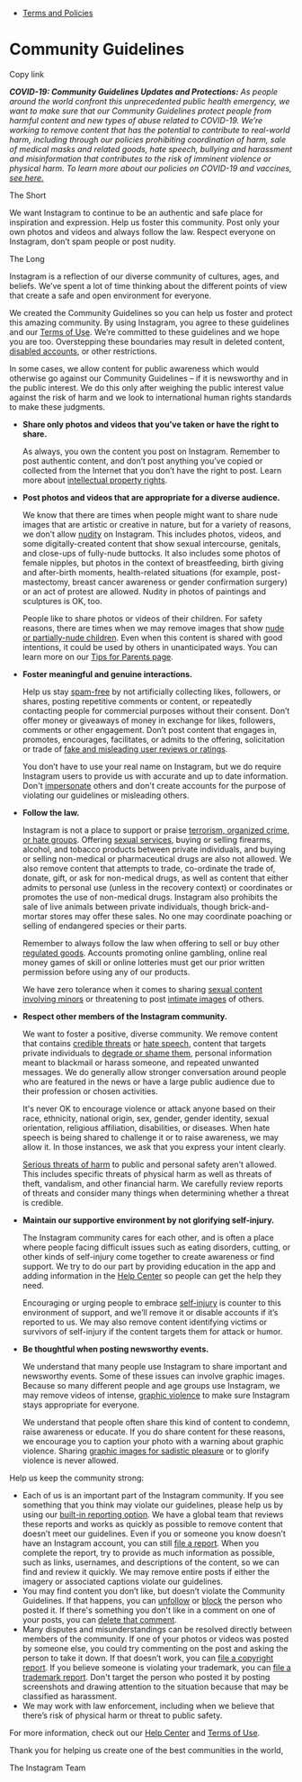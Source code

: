 *   [Terms and Policies](https://help.instagram.com/1417489251945243/?helpref=breadcrumb)

Community Guidelines
====================

Copy link

_**COVID-19: Community Guidelines Updates and Protections:** As people around the world confront this unprecedented public health emergency, we want to make sure that our Community Guidelines protect people from harmful content and new types of abuse related to COVID-19. We’re working to remove content that has the potential to contribute to real-world harm, including through our policies prohibiting coordination of harm, sale of medical masks and related goods, hate speech, bullying and harassment and misinformation that contributes to the risk of imminent violence or physical harm. To learn more about our policies on COVID-19 and vaccines, [see here.](https://help.instagram.com/697825587576762?helpref=faq_content)_

The Short

We want Instagram to continue to be an authentic and safe place for inspiration and expression. Help us foster this community. Post only your own photos and videos and always follow the law. Respect everyone on Instagram, don’t spam people or post nudity.

The Long

Instagram is a reflection of our diverse community of cultures, ages, and beliefs. We’ve spent a lot of time thinking about the different points of view that create a safe and open environment for everyone.

We created the Community Guidelines so you can help us foster and protect this amazing community. By using Instagram, you agree to these guidelines and our [Terms of Use](https://www.instagram.com/legal/terms). We’re committed to these guidelines and we hope you are too. Overstepping these boundaries may result in deleted content, [disabled accounts](https://help.instagram.com/366993040048856?helpref=faq_content), or other restrictions.

In some cases, we allow content for public awareness which would otherwise go against our Community Guidelines – if it is newsworthy and in the public interest. We do this only after weighing the public interest value against the risk of harm and we look to international human rights standards to make these judgments.

*   **Share only photos and videos that you’ve taken or have the right to share.**
    
    As always, you own the content you post on Instagram. Remember to post authentic content, and don’t post anything you’ve copied or collected from the Internet that you don’t have the right to post. Learn more about [intellectual property rights](https://help.instagram.com/126382350847838?helpref=faq_content).
    
*   **Post photos and videos that are appropriate for a diverse audience.**
    
    We know that there are times when people might want to share nude images that are artistic or creative in nature, but for a variety of reasons, we don’t allow [nudity](https://l.instagram.com/?u=https%3A%2F%2Fwww.facebook.com%2Fcommunitystandards%2Fadult_nudity_sexual_activity&e=AT24uZiqMN5SMKBgnKuMKGoigsMJ1n6G53X3HaB1RZJGt8M7v69wmYDY_tiHnt6SeUgbH7sexVf9pJNIKgtAfGcnGnYgHIqraUC-xR8pgIWo09VCdEcVy1roM9OEJKQcOegWa_BeFEoegesmxI1Vv6h6cToAxpAQYLSgMw) on Instagram. This includes photos, videos, and some digitally-created content that show sexual intercourse, genitals, and close-ups of fully-nude buttocks. It also includes some photos of female nipples, but photos in the context of breastfeeding, birth giving and after-birth moments, health-related situations (for example, post-mastectomy, breast cancer awareness or gender confirmation surgery) or an act of protest are allowed. Nudity in photos of paintings and sculptures is OK, too.
    
    People like to share photos or videos of their children. For safety reasons, there are times when we may remove images that show [nude or partially-nude children](https://l.instagram.com/?u=https%3A%2F%2Fwww.facebook.com%2Fcommunitystandards%2Fchild_nudity_sexual_exploitation&e=AT24uZiqMN5SMKBgnKuMKGoigsMJ1n6G53X3HaB1RZJGt8M7v69wmYDY_tiHnt6SeUgbH7sexVf9pJNIKgtAfGcnGnYgHIqraUC-xR8pgIWo09VCdEcVy1roM9OEJKQcOegWa_BeFEoegesmxI1Vv6h6cToAxpAQYLSgMw). Even when this content is shared with good intentions, it could be used by others in unanticipated ways. You can learn more on our [Tips for Parents page](https://help.instagram.com/154475974694511/?helpref=faq_content).
    
*   **Foster meaningful and genuine interactions.**
    
    Help us stay [spam-free](https://l.instagram.com/?u=https%3A%2F%2Fwww.facebook.com%2Fcommunitystandards%2Fspam&e=AT24uZiqMN5SMKBgnKuMKGoigsMJ1n6G53X3HaB1RZJGt8M7v69wmYDY_tiHnt6SeUgbH7sexVf9pJNIKgtAfGcnGnYgHIqraUC-xR8pgIWo09VCdEcVy1roM9OEJKQcOegWa_BeFEoegesmxI1Vv6h6cToAxpAQYLSgMw) by not artificially collecting likes, followers, or shares, posting repetitive comments or content, or repeatedly contacting people for commercial purposes without their consent. Don’t offer money or giveaways of money in exchange for likes, followers, comments or other engagement. Don’t post content that engages in, promotes, encourages, facilitates, or admits to the offering, solicitation or trade of [fake and misleading user reviews or ratings](https://l.instagram.com/?u=https%3A%2F%2Fwww.facebook.com%2Fcommunitystandards%2Ffraud_deception&e=AT24uZiqMN5SMKBgnKuMKGoigsMJ1n6G53X3HaB1RZJGt8M7v69wmYDY_tiHnt6SeUgbH7sexVf9pJNIKgtAfGcnGnYgHIqraUC-xR8pgIWo09VCdEcVy1roM9OEJKQcOegWa_BeFEoegesmxI1Vv6h6cToAxpAQYLSgMw).
    
    You don’t have to use your real name on Instagram, but we do require Instagram users to provide us with accurate and up to date information. Don't [impersonate](https://l.instagram.com/?u=https%3A%2F%2Fwww.facebook.com%2Fcommunitystandards%2Fmisrepresentation&e=AT24uZiqMN5SMKBgnKuMKGoigsMJ1n6G53X3HaB1RZJGt8M7v69wmYDY_tiHnt6SeUgbH7sexVf9pJNIKgtAfGcnGnYgHIqraUC-xR8pgIWo09VCdEcVy1roM9OEJKQcOegWa_BeFEoegesmxI1Vv6h6cToAxpAQYLSgMw) others and don't create accounts for the purpose of violating our guidelines or misleading others.
    
*   **Follow the law.**
    
    Instagram is not a place to support or praise [terrorism, organized crime, or hate groups](https://l.instagram.com/?u=https%3A%2F%2Fwww.facebook.com%2Fcommunitystandards%2Fdangerous_individuals_organizations&e=AT24uZiqMN5SMKBgnKuMKGoigsMJ1n6G53X3HaB1RZJGt8M7v69wmYDY_tiHnt6SeUgbH7sexVf9pJNIKgtAfGcnGnYgHIqraUC-xR8pgIWo09VCdEcVy1roM9OEJKQcOegWa_BeFEoegesmxI1Vv6h6cToAxpAQYLSgMw). Offering [sexual services](https://l.instagram.com/?u=https%3A%2F%2Fwww.facebook.com%2Fcommunitystandards%2Fsexual_solicitation&e=AT24uZiqMN5SMKBgnKuMKGoigsMJ1n6G53X3HaB1RZJGt8M7v69wmYDY_tiHnt6SeUgbH7sexVf9pJNIKgtAfGcnGnYgHIqraUC-xR8pgIWo09VCdEcVy1roM9OEJKQcOegWa_BeFEoegesmxI1Vv6h6cToAxpAQYLSgMw), buying or selling firearms, alcohol, and tobacco products between private individuals, and buying or selling non-medical or pharmaceutical drugs are also not allowed. We also remove content that attempts to trade, co-ordinate the trade of, donate, gift, or ask for non-medical drugs, as well as content that either admits to personal use (unless in the recovery context) or coordinates or promotes the use of non-medical drugs. Instagram also prohibits the sale of live animals between private individuals, though brick-and-mortar stores may offer these sales. No one may coordinate poaching or selling of endangered species or their parts.
    
    Remember to always follow the law when offering to sell or buy other [regulated goods](https://l.instagram.com/?u=https%3A%2F%2Fwww.facebook.com%2Fcommunitystandards%2Fregulated_goods&e=AT24uZiqMN5SMKBgnKuMKGoigsMJ1n6G53X3HaB1RZJGt8M7v69wmYDY_tiHnt6SeUgbH7sexVf9pJNIKgtAfGcnGnYgHIqraUC-xR8pgIWo09VCdEcVy1roM9OEJKQcOegWa_BeFEoegesmxI1Vv6h6cToAxpAQYLSgMw). Accounts promoting online gambling, online real money games of skill or online lotteries must get our prior written permission before using any of our products.
    
    We have zero tolerance when it comes to sharing [sexual content involving minors](https://l.instagram.com/?u=https%3A%2F%2Fwww.facebook.com%2Fcommunitystandards%2Fchild_nudity_sexual_exploitation&e=AT24uZiqMN5SMKBgnKuMKGoigsMJ1n6G53X3HaB1RZJGt8M7v69wmYDY_tiHnt6SeUgbH7sexVf9pJNIKgtAfGcnGnYgHIqraUC-xR8pgIWo09VCdEcVy1roM9OEJKQcOegWa_BeFEoegesmxI1Vv6h6cToAxpAQYLSgMw) or threatening to post [intimate images](https://l.instagram.com/?u=https%3A%2F%2Fwww.facebook.com%2Fcommunitystandards%2Fsexual_exploitation_adults&e=AT24uZiqMN5SMKBgnKuMKGoigsMJ1n6G53X3HaB1RZJGt8M7v69wmYDY_tiHnt6SeUgbH7sexVf9pJNIKgtAfGcnGnYgHIqraUC-xR8pgIWo09VCdEcVy1roM9OEJKQcOegWa_BeFEoegesmxI1Vv6h6cToAxpAQYLSgMw) of others.
    
*   **Respect other members of the Instagram community.**
    
    We want to foster a positive, diverse community. We remove content that contains [credible threats](https://l.instagram.com/?u=https%3A%2F%2Fwww.facebook.com%2Fcommunitystandards%2Fcredible_violence&e=AT24uZiqMN5SMKBgnKuMKGoigsMJ1n6G53X3HaB1RZJGt8M7v69wmYDY_tiHnt6SeUgbH7sexVf9pJNIKgtAfGcnGnYgHIqraUC-xR8pgIWo09VCdEcVy1roM9OEJKQcOegWa_BeFEoegesmxI1Vv6h6cToAxpAQYLSgMw) or [hate speech](https://l.instagram.com/?u=https%3A%2F%2Fwww.facebook.com%2Fcommunitystandards%2Fhate_speech&e=AT24uZiqMN5SMKBgnKuMKGoigsMJ1n6G53X3HaB1RZJGt8M7v69wmYDY_tiHnt6SeUgbH7sexVf9pJNIKgtAfGcnGnYgHIqraUC-xR8pgIWo09VCdEcVy1roM9OEJKQcOegWa_BeFEoegesmxI1Vv6h6cToAxpAQYLSgMw), content that targets private individuals to [degrade or shame them](https://l.instagram.com/?u=https%3A%2F%2Fwww.facebook.com%2Fcommunitystandards%2Fbullying&e=AT24uZiqMN5SMKBgnKuMKGoigsMJ1n6G53X3HaB1RZJGt8M7v69wmYDY_tiHnt6SeUgbH7sexVf9pJNIKgtAfGcnGnYgHIqraUC-xR8pgIWo09VCdEcVy1roM9OEJKQcOegWa_BeFEoegesmxI1Vv6h6cToAxpAQYLSgMw), personal information meant to blackmail or harass someone, and repeated unwanted messages. We do generally allow stronger conversation around people who are featured in the news or have a large public audience due to their profession or chosen activities.
    
    It's never OK to encourage violence or attack anyone based on their race, ethnicity, national origin, sex, gender, gender identity, sexual orientation, religious affiliation, disabilities, or diseases. When hate speech is being shared to challenge it or to raise awareness, we may allow it. In those instances, we ask that you express your intent clearly.
    
    [Serious threats of harm](https://l.instagram.com/?u=https%3A%2F%2Fwww.facebook.com%2Fcommunitystandards%2Fcredible_violence&e=AT24uZiqMN5SMKBgnKuMKGoigsMJ1n6G53X3HaB1RZJGt8M7v69wmYDY_tiHnt6SeUgbH7sexVf9pJNIKgtAfGcnGnYgHIqraUC-xR8pgIWo09VCdEcVy1roM9OEJKQcOegWa_BeFEoegesmxI1Vv6h6cToAxpAQYLSgMw) to public and personal safety aren't allowed. This includes specific threats of physical harm as well as threats of theft, vandalism, and other financial harm. We carefully review reports of threats and consider many things when determining whether a threat is credible.
    
*   **Maintain our supportive environment by not glorifying self-injury.**
    
    The Instagram community cares for each other, and is often a place where people facing difficult issues such as eating disorders, cutting, or other kinds of self-injury come together to create awareness or find support. We try to do our part by providing education in the app and adding information in the [Help Center](https://help.instagram.com/) so people can get the help they need.
    
    Encouraging or urging people to embrace [self-injury](https://l.instagram.com/?u=https%3A%2F%2Fwww.facebook.com%2Fcommunitystandards%2Fsuicide_self_injury_violence&e=AT24uZiqMN5SMKBgnKuMKGoigsMJ1n6G53X3HaB1RZJGt8M7v69wmYDY_tiHnt6SeUgbH7sexVf9pJNIKgtAfGcnGnYgHIqraUC-xR8pgIWo09VCdEcVy1roM9OEJKQcOegWa_BeFEoegesmxI1Vv6h6cToAxpAQYLSgMw) is counter to this environment of support, and we’ll remove it or disable accounts if it’s reported to us. We may also remove content identifying victims or survivors of self-injury if the content targets them for attack or humor.
    
*   **Be thoughtful when posting newsworthy events.**
    
    We understand that many people use Instagram to share important and newsworthy events. Some of these issues can involve graphic images. Because so many different people and age groups use Instagram, we may remove videos of intense, [graphic violence](https://l.instagram.com/?u=https%3A%2F%2Fwww.facebook.com%2Fcommunitystandards%2Fgraphic_violence&e=AT24uZiqMN5SMKBgnKuMKGoigsMJ1n6G53X3HaB1RZJGt8M7v69wmYDY_tiHnt6SeUgbH7sexVf9pJNIKgtAfGcnGnYgHIqraUC-xR8pgIWo09VCdEcVy1roM9OEJKQcOegWa_BeFEoegesmxI1Vv6h6cToAxpAQYLSgMw) to make sure Instagram stays appropriate for everyone.
    
    We understand that people often share this kind of content to condemn, raise awareness or educate. If you do share content for these reasons, we encourage you to caption your photo with a warning about graphic violence. Sharing [graphic images for sadistic pleasure](https://l.instagram.com/?u=https%3A%2F%2Fwww.facebook.com%2Fcommunitystandards%2Fcruel_insensitive&e=AT24uZiqMN5SMKBgnKuMKGoigsMJ1n6G53X3HaB1RZJGt8M7v69wmYDY_tiHnt6SeUgbH7sexVf9pJNIKgtAfGcnGnYgHIqraUC-xR8pgIWo09VCdEcVy1roM9OEJKQcOegWa_BeFEoegesmxI1Vv6h6cToAxpAQYLSgMw) or to glorify violence is never allowed.
    

Help us keep the community strong:

*   Each of us is an important part of the Instagram community. If you see something that you think may violate our guidelines, please help us by using our [built-in reporting option](https://help.instagram.com/165828726894770?helpref=faq_content). We have a global team that reviews these reports and works as quickly as possible to remove content that doesn’t meet our guidelines. Even if you or someone you know doesn’t have an Instagram account, you can still [file a report](https://help.instagram.com/contact/383679321740945). When you complete the report, try to provide as much information as possible, such as links, usernames, and descriptions of the content, so we can find and review it quickly. We may remove entire posts if either the imagery or associated captions violate our guidelines.
*   You may find content you don’t like, but doesn’t violate the Community Guidelines. If that happens, you can [unfollow](https://help.instagram.com/286340048138725?helpref=faq_content) or [block](https://help.instagram.com/426700567389543/?helpref=faq_content) the person who posted it. If there's something you don't like in a comment on one of your posts, you can [delete that comment](https://help.instagram.com/289098941190483?helpref=faq_content).
*   Many disputes and misunderstandings can be resolved directly between members of the community. If one of your photos or videos was posted by someone else, you could try commenting on the post and asking the person to take it down. If that doesn’t work, you can [file a copyright report](https://help.instagram.com/126382350847838?helpref=faq_content). If you believe someone is violating your trademark, you can [file a trademark report](https://help.instagram.com/222826637847963?helpref=faq_content). Don't target the person who posted it by posting screenshots and drawing attention to the situation because that may be classified as harassment.
*   We may work with law enforcement, including when we believe that there’s risk of physical harm or threat to public safety.

For more information, check out our [Help Center](https://help.instagram.com/) and [Terms of Use](https://l.instagram.com/?u=http%3A%2F%2Finstagram.com%2Flegal%2Fterms%2F%23&e=AT24uZiqMN5SMKBgnKuMKGoigsMJ1n6G53X3HaB1RZJGt8M7v69wmYDY_tiHnt6SeUgbH7sexVf9pJNIKgtAfGcnGnYgHIqraUC-xR8pgIWo09VCdEcVy1roM9OEJKQcOegWa_BeFEoegesmxI1Vv6h6cToAxpAQYLSgMw).

Thank you for helping us create one of the best communities in the world,

The Instagram Team
